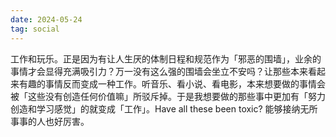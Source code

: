 ```yaml
---
date: 2024-05-24
tag: social
---
```

工作和玩乐。正是因为有让人生厌的体制日程和规范作为「邪恶的围墙」，业余的事情才会显得充满吸引力？万一没有这么强的围墙会坐立不安吗？让那些本来看起来有趣的事情反而变成一种工作。听音乐、看小说、看电影，本来想要做的事情会被「这些没有创造任何价值嘛」所驳斥掉。于是我想要做的那些事中更加有「努力创造和学习感觉」的就变成「工作」。Have all these been toxic? 能够接纳无所事事的人也好厉害。